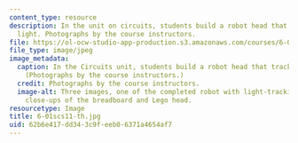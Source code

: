 ```yaml
---
content_type: resource
description: In the unit on circuits, students build a robot head that tracks the
  light. Photographs by the course instructors.
file: https://ol-ocw-studio-app-production.s3.amazonaws.com/courses/6-01sc-introduction-to-electrical-engineering-and-computer-science-i-spring-2011/62b6e417dd343c9feeb06371a4654af7_6-01scs11-th.jpg
file_type: image/jpeg
image_metadata:
  caption: In the Circuits unit, students build a robot head that tracks the light.
    (Photographs by the course instructors.)
  credit: Photographs by the course instructors.
  image-alt: Three images, one of the completed robot with light-tracking head, and
    close-ups of the breadboard and Lego head.
resourcetype: Image
title: 6-01scs11-th.jpg
uid: 62b6e417-dd34-3c9f-eeb0-6371a4654af7
---
```

